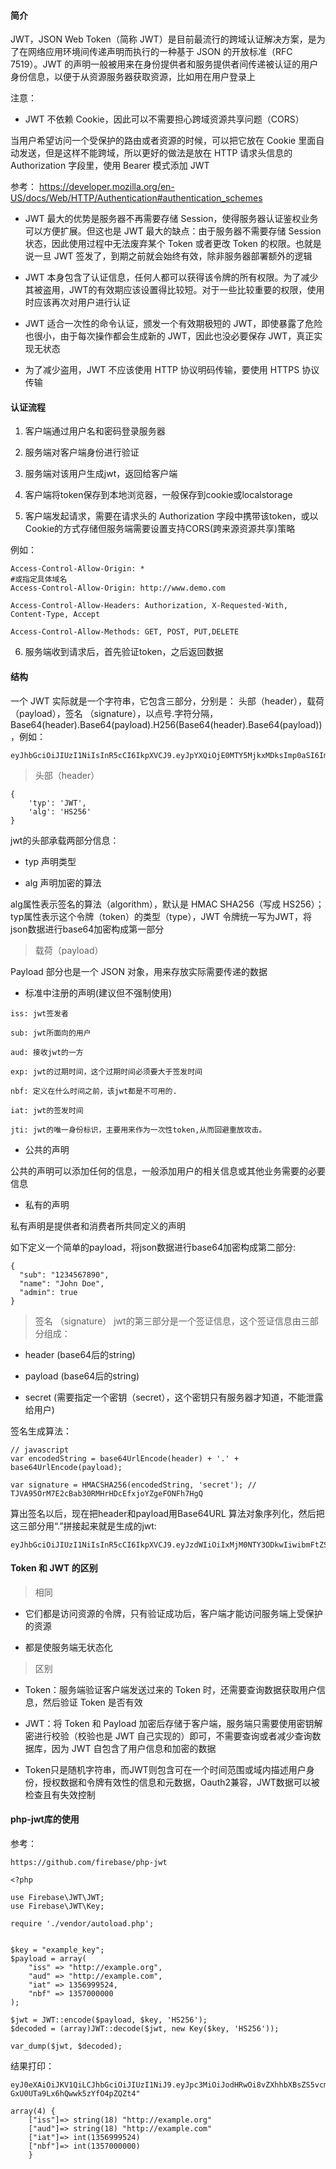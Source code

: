 #### 简介

JWT，JSON Web Token（简称 JWT）是目前最流行的跨域认证解决方案，是为了在网络应用环境间传递声明而执行的一种基于 JSON 的开放标准（RFC 7519）。JWT 的声明一般被用来在身份提供者和服务提供者间传递被认证的用户身份信息，以便于从资源服务器获取资源，比如用在用户登录上


注意：

- JWT 不依赖 Cookie，因此可以不需要担心跨域资源共享问题（CORS）

当用户希望访问一个受保护的路由或者资源的时候，可以把它放在 Cookie 里面自动发送，但是这样不能跨域，所以更好的做法是放在 HTTP 请求头信息的 Authorization 字段里，使用 Bearer 模式添加 JWT

参考： https://developer.mozilla.org/en-US/docs/Web/HTTP/Authentication#authentication_schemes

- JWT 最大的优势是服务器不再需要存储 Session，使得服务器认证鉴权业务可以方便扩展。但这也是 JWT 最大的缺点：由于服务器不需要存储 Session 状态，因此使用过程中无法废弃某个 Token 或者更改 Token 的权限。也就是说一旦 JWT 签发了，到期之前就会始终有效，除非服务器部署额外的逻辑

- JWT 本身包含了认证信息，任何人都可以获得该令牌的所有权限。为了减少其被盗用，JWT的有效期应该设置得比较短。对于一些比较重要的权限，使用时应该再次对用户进行认证

- JWT 适合一次性的命令认证，颁发一个有效期极短的 JWT，即使暴露了危险也很小，由于每次操作都会生成新的 JWT，因此也没必要保存 JWT，真正实现无状态

- 为了减少盗用，JWT 不应该使用 HTTP 协议明码传输，要使用 HTTPS 协议传输


#### 认证流程

1. 客户端通过用户名和密码登录服务器

2. 服务端对客户端身份进行验证

3. 服务端对该用户生成jwt，返回给客户端

4. 客户端将token保存到本地浏览器，一般保存到cookie或localstorage

5. 客户端发起请求，需要在请求头的 Authorization 字段中携带该token，或以Cookie的方式存储但服务端需要设置支持CORS(跨来源资源共享)策略

例如：
```
Access-Control-Allow-Origin: *
#或指定具体域名
Access-Control-Allow-Origin: http://www.demo.com

Access-Control-Allow-Headers: Authorization, X-Requested-With, Content-Type, Accept

Access-Control-Allow-Methods: GET, POST, PUT,DELETE
```

6. 服务端收到请求后，首先验证token，之后返回数据


#### 结构

一个 JWT 实际就是一个字符串，它包含三部分，分别是： 头部（header），载荷（payload），签名 （signature），以点号.字符分隔，Base64(header).Base64(payload).H256(Base64(header).Base64(payload))，例如：
```
eyJhbGciOiJIUzI1NiIsInR5cCI6IkpXVCJ9.eyJpYXQiOjE0MTY5MjkxMDksImp0aSI6ImFhN2Y4ZDBhOTVjIiwic2NvcGVzIjpbInJlcG8iLCJwdWJsaWNfcmVwbyJdfQ.XCEwpBGvOLma4TCoh36FU7XhUbcskygS81HE1uHLf0E
```

> 头部（header）

```
{
    'typ': 'JWT',
    'alg': 'HS256'
}
```

jwt的头部承载两部分信息：

- typ 声明类型

- alg 声明加密的算法


alg属性表示签名的算法（algorithm），默认是 HMAC SHA256（写成 HS256）；typ属性表示这个令牌（token）的类型（type），JWT 令牌统一写为JWT，将json数据进行base64加密构成第一部分

> 载荷（payload）

Payload 部分也是一个 JSON 对象，用来存放实际需要传递的数据

- 标准中注册的声明(建议但不强制使用)

```
iss: jwt签发者

sub: jwt所面向的用户

aud: 接收jwt的一方

exp: jwt的过期时间，这个过期时间必须要大于签发时间

nbf: 定义在什么时间之前，该jwt都是不可用的.

iat: jwt的签发时间

jti: jwt的唯一身份标识，主要用来作为一次性token,从而回避重放攻击。
```

- 公共的声明

公共的声明可以添加任何的信息，一般添加用户的相关信息或其他业务需要的必要信息

- 私有的声明

私有声明是提供者和消费者所共同定义的声明


如下定义一个简单的payload，将json数据进行base64加密构成第二部分:
```
{
  "sub": "1234567890",
  "name": "John Doe",
  "admin": true
}
```

> 签名 （signature）
jwt的第三部分是一个签证信息，这个签证信息由三部分组成：

- header (base64后的string)

- payload (base64后的string)

- secret (需要指定一个密钥（secret），这个密钥只有服务器才知道，不能泄露给用户)

签名生成算法：
```
// javascript
var encodedString = base64UrlEncode(header) + '.' + base64UrlEncode(payload);

var signature = HMACSHA256(encodedString, 'secret'); // TJVA95OrM7E2cBab30RMHrHDcEfxjoYZgeFONFh7HgQ
```

算出签名以后，现在把header和payload用Base64URL 算法对象序列化，然后把这三部分用“.”拼接起来就是生成的jwt:

```
eyJhbGciOiJIUzI1NiIsInR5cCI6IkpXVCJ9.eyJzdWIiOiIxMjM0NTY3ODkwIiwibmFtZSI6IkpvaG4gRG9lIiwiYWRtaW4iOnRydWV9.TJVA95OrM7E2cBab30RMHrHDcEfxjoYZgeFONFh7HgQ
```

#### Token 和 JWT 的区别

> 相同

- 它们都是访问资源的令牌，只有验证成功后，客户端才能访问服务端上受保护的资源

- 都是使服务端无状态化


> 区别

- Token：服务端验证客户端发送过来的 Token 时，还需要查询数据获取用户信息，然后验证 Token 是否有效

- JWT：将 Token 和 Payload 加密后存储于客户端，服务端只需要使用密钥解密进行校验（校验也是 JWT 自己实现的）即可，不需要查询或者减少查询数据库，因为 JWT 自包含了用户信息和加密的数据

- Token只是随机字符串，而JWT则包含可在一个时间范围或域内描述用户身份，授权数据和令牌有效性的信息和元数据，Oauth2兼容，JWT数据可以被检查且有失效控制


#### php-jwt库的使用

参考：
```
https://github.com/firebase/php-jwt
```

```
<?php

use Firebase\JWT\JWT;
use Firebase\JWT\Key;

require './vendor/autoload.php';


$key = "example_key";
$payload = array(
    "iss" => "http://example.org",
    "aud" => "http://example.com",
    "iat" => 1356999524,
    "nbf" => 1357000000
);

$jwt = JWT::encode($payload, $key, 'HS256');
$decoded = (array)JWT::decode($jwt, new Key($key, 'HS256'));

var_dump($jwt, $decoded);
```

结果打印：
```
eyJ0eXAiOiJKV1QiLCJhbGciOiJIUzI1NiJ9.eyJpc3MiOiJodHRwOi8vZXhhbXBsZS5vcmciLCJhdWQiOiJodHRwOi8vZXhhbXBsZS5jb20iLCJpYXQiOjEzNTY5OTk1MjQsIm5iZiI6MTM1NzAwMDAwMH0.gOEkQc3YCCIIjE-GxU0UTa9Lx6hQwwk5zYfO4pZQZt4" 

array(4) { 
    ["iss"]=> string(18) "http://example.org" 
    ["aud"]=> string(18) "http://example.com" 
    ["iat"]=> int(1356999524) 
    ["nbf"]=> int(1357000000) 
    }
```
